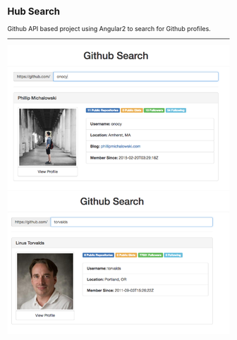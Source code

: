 ## Hub Search

Github API based project using Angular2 to search for Github profiles.

------------------

![](/img/p1.png)
![](/img/p2.png)